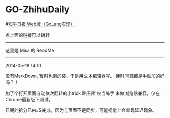 GO-ZhihuDaily
=============

#[知乎日报 Web版（GoLang实现）](http://zhihudaily.ahorn.me/)

点上面的链接可以跳转  


---
这里是 Misa 的 ReadMe

---

2014-05-19 14:10

没有MarkDown, 暂时也懒的装。于是用文本编辑器写。
连时间戳都是手动加的好吗？！

加了个打开页面自动依次翻转的小trick
略丑陋
权当练手
未做浏览器兼容，仅在Chrome最新版下测试。

日期的拆分已由JS完成，因为与页面不是同步，可能视觉上会出现延迟现象。


